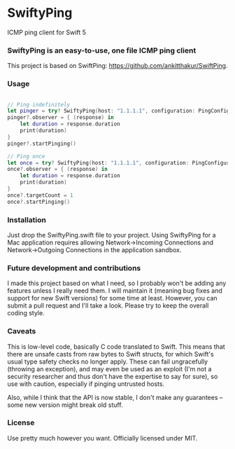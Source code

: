 # SwiftyPing
ICMP ping client for Swift 5

### SwiftyPing is an easy-to-use, one file ICMP ping client
This project is based on SwiftPing: https://github.com/ankitthakur/SwiftPing.

### Usage
```swift

// Ping indefinitely
let pinger = try? SwiftyPing(host: "1.1.1.1", configuration: PingConfiguration(interval: 0.5, with: 5), queue: DispatchQueue.global())
pinger?.observer = { (response) in
    let duration = response.duration
    print(duration)
}
pinger?.startPinging()

// Ping once
let once = try? SwiftyPing(host: "1.1.1.1", configuration: PingConfiguration(interval: 0.5, with: 5), queue: DispatchQueue.global())
once?.observer = { (response) in
    let duration = response.duration
    print(duration)
}
once?.targetCount = 1
once?.startPinging()

```
### Installation
Just drop the SwiftyPing.swift file to your project.  Using SwiftyPing for a Mac application requires allowing Network->Incoming Connections and Network->Outgoing Connections in the application sandbox.

### Future development and contributions
I made this project based on what I need, so I probably won't be adding any features unless I really need them. I will maintain it (meaning bug fixes and support for new Swift versions) for some time at least. However, you can submit a pull request and I'll take a look. Please try to keep the overall coding style.

### Caveats
This is low-level code, basically C code translated to Swift. This means that there are unsafe casts from raw bytes to Swift structs, for which Swift's usual type safety checks no longer apply. These can fail ungracefully (throwing an exception), and may even be used as an exploit (I'm not a security researcher and thus don't have the expertise to say for sure), so use with caution, especially if pinging untrusted hosts.

Also, while I think that the API is now stable, I don't make any guarantees – some new version might break old stuff.

### License
Use pretty much however you want. Officially licensed under MIT.
